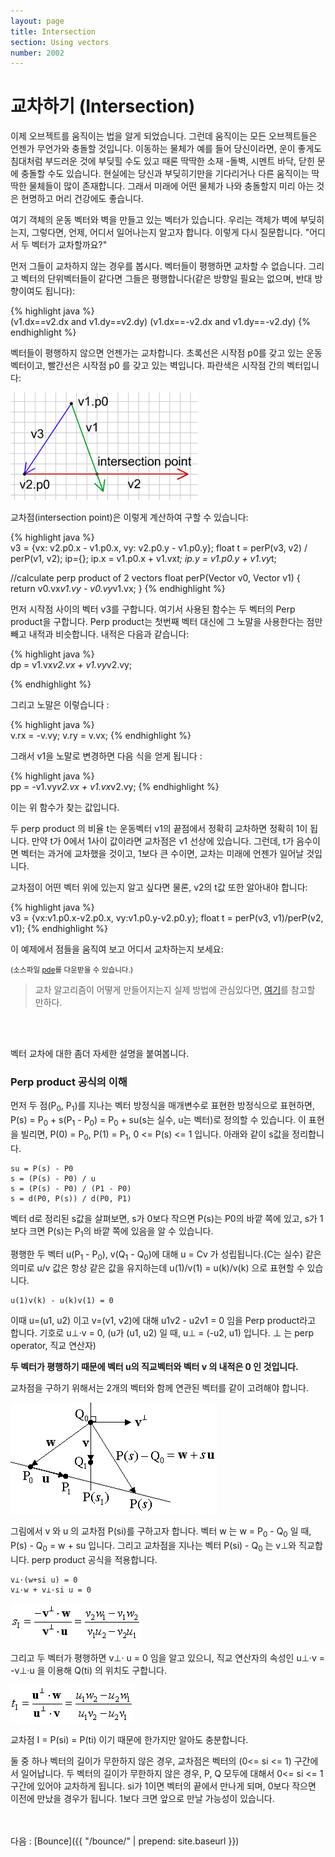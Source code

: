 ```yaml
---
layout: page
title: Intersection
section: Using vectors
number: 2002
---
```


# 교차하기 (Intersection)

이제 오브젝트를 움직이는 법을 알게 되었습니다. 그런데 움직이는 모든 오브젝트들은 언젠가 무언가와 충돌할 것입니다. 이동하는 물체가 예를 들어 당신이라면, 운이 좋게도 침대처럼 부드러운 것에 부딪힐 수도 있고 때론 딱딱한 소재 -돌벽, 시멘트 바닥, 닫힌 문에 충돌할 수도 있습니다. 현실에는 당신과 부딪히기만을 기다리거나 다른 움직이는 딱딱한 물체들이 많이 존재합니다. 그래서 미래에 어떤 물체가 나와 충돌할지 미리 아는 것은 현명하고 머리 건강에도 좋습니다.

여기 객체의 운동 벡터와 벽을 만들고 있는 벡터가 있습니다. 우리는 객체가 벽에 부딪히는지, 그렇다면, 언제, 어디서 일어나는지 알고자 합니다. 이렇게 다시 질문합니다. "어디서 두 벡터가 교차할까요?"

먼저 그들이 교차하지 않는 경우를 봅시다. 벡터들이 평행하면 교차할 수 없습니다. 그리고 벡터의 단위벡터들이 같다면 그들은 평행합니다(같은 방향일 필요는 없으며, 반대 방향이여도 됩니다):

{% highlight java %}  
(v1.dx==v2.dx and v1.dy==v2.dy)
(v1.dx==-v2.dx and v1.dy==-v2.dy)
{% endhighlight %}

벡터들이 평행하지 않으면 언젠가는 교차합니다. 초록선은 시작점 p0를 갖고 있는 운동 벡터이고, 빨간선은 시작점 p0 를 갖고 있는 벽입니다. 파란색은 시작점 간의 벡터입니다:

![Alt 교차점](../img/tut05_1.gif)

교차점(intersection point)은 이렇게 계산하여 구할 수 있습니다:

{% highlight java %}  
v3 = {vx: v2.p0.x - v1.p0.x, vy: v2.p0.y - v1.p0.y};
float t = perP(v3, v2) / perP(v1, v2);
ip={};
ip.x = v1.p0.x + v1.vx*t;
ip.y = v1.p0.y + v1.vy*t;

//calculate perp product of 2 vectors
float perP(Vector v0, Vector v1) {
  return v0.vx*v1.vy - v0.vy*v1.vx;
}
{% endhighlight %}

먼저 시작점 사이의 벡터 v3를 구합니다. 여기서 사용된 함수는 두 벡터의 Perp product을 구합니다. Perp product는 첫번째 벡터 대신에 그 노말을 사용한다는 점만 빼고 내적과 비슷합니다. 내적은 다음과 같습니다:

{% highlight java %}  
dp = v1.vx*v2.vx + v1.vy*v2.vy;

{% endhighlight %}

그리고 노말은 이렇습니다 :

{% highlight java %}  
v.rx = -v.vy;
v.ry = v.vx;
{% endhighlight %}

그래서 v1을 노말로 변경하면 다음 식을 얻게 됩니다 :

{% highlight java %}  
pp = -v1.vy*v2.vx + v1.vx*v2.vy;
{% endhighlight %}

이는 위 함수가 찾는 값입니다.

두 perp product 의 비율 t는 운동벡터 v1의 끝점에서 정확히 교차하면 정확히 1이 됩니다. 만약 t가 0에서 1사이 값이라면 교차점은 v1 선상에 있습니다. 그런데, t가 음수이면 벡터는 과거에 교차했을 것이고, 1보다 큰 수이면, 교차는 미래에 언젠가 일어날 것입니다.

교차점이 어떤 벡터 위에 있는지 알고 싶다면 물론, v2의 t값 또한 알아내야 합니다:

{% highlight java %}  
v3 = {vx:v1.p0.x-v2.p0.x, vy:v1.p0.y-v2.p0.y};
float t = perP(v3, v1)/perP(v2, v1);
{% endhighlight %}

이 예제에서 점들을 움직여 보고 어디서 교차하는지 보세요:

<canvas data-processing-sources="../data/intersection.pde"></canvas>
<small>(소스파일 [pde](../data/intersection.pde)를 다운받을 수 있습니다.)</small>

>교차 알고리즘이 어떻게 만들어지는지 실제 방법에 관심있다면, [여기](http://geomalgorithms.com/a05-_intersect-1.html)를 참고할 만하다.

<br>
<br>

벡터 교차에 대한 좀더 자세한 설명을 붙여봅니다.

### Perp product 공식의 이해 #####

먼저 두 점(P<sub>0</sub>, P<sub>1</sub>)를 지나는 벡터 방정식을 매개변수로 표현한 방정식으로 표현하면, P(s) = P<sub>0</sub> + s(P<sub>1</sub> - P<sub>0</sub>) = P<sub>0</sub> + su(s는 실수, u는 벡터)로 정의할 수 있습니다. 이 표현을 빌리면, P(0) = P<sub>0</sub>, P(1) = P<sub>1</sub>, 0 <= P(s) <= 1 입니다. 아래와 같이 s값을 정리합니다.

    su = P(s) - P0
    s = (P(s) - P0) / u
    s = (P(s) - P0) / (P1 - P0)
    s = d(P0, P(s)) / d(P0, P1)

벡터 d로 정리된 s값을 살펴보면, s가 0보다 작으면 P(s)는 P0의 바깥 쪽에 있고, s가 1 보다 크면 P(s)는 P<sub>1</sub>의 바깥 쪽에 있음을 알 수 있습니다.

평행한 두 벡터 u(P<sub>1</sub> - P<sub>0</sub>), v(Q<sub>1</sub> - Q<sub>0</sub>)에 대해 u = Cv 가 성립됩니다.(C는 실수)
같은 의미로 u/v 값은 항상 같은 값을 유지하는데 u(1)/v(1) = u(k)/v(k) 으로 표현할 수 있습니다. <br>

```
u(1)v(k) - u(k)v(1) = 0
```

이때 u=(u1, u2) 이고 v=(v1, v2)에 대해 u1v2 - u2v1 = 0 임을 Perp product라고 합니다. 기호로 u⊥·v = 0, (u가 (u1, u2) 일 때, u⊥ = (-u2, u1) 입니다. ⊥ 는 perp operator, 직교 연산자)

**두 벡터가 평행하기 때문에 벡터 u의 직교벡터와 벡터 v 의 내적은 0 인 것입니다.**

교차점을 구하기 위해서는 2개의 벡터와 함께 연관된 벡터를 같이 고려해야 합니다.

![Alt Vector Intersection](../img/my05_1.gif)

그림에서 v 와 u 의 교차점 P(si)를 구하고자 합니다. 벡터 w 는 w = P<sub>0</sub> - Q<sub>0</sub> 일 때, P(s) - Q<sub>0</sub> = w + su 입니다. 그리고 교차점을 지나는 벡터 P(si) - Q<sub>0</sub> 는 v⊥와 직교합니다. perp product 공식을 적용합니다.

    v⊥·(w+si u) = 0
    v⊥·w + v⊥·si u = 0


![Alt Vector Intersection](../img/my05_2.gif)

그리고 두 벡터가 평행하면 v⊥· u = 0 임을 알고 있으니, 직교 연산자의 속성인 u⊥·v = -v⊥·u 을 이용해 Q(ti) 의 위치도 구합니다.

![Alt Vector Intersection](../img/my05_3.gif)

교차점 I = P(si) = P(ti) 이기 때문에 한가지만 알아도 충분합니다.

둘 중 하나 벡터의 길이가 무한하지 않은 경우, 교차점은 벡터의 (0<= si <= 1) 구간에서 일어납니다. 두 벡터의 길이가 무한하지 않은 경우, P, Q 모두에 대해서 0<= si <= 1 구간에 있어야 교차하게 됩니다. si가 1이면 벡터의 끝에서 만나게 되며, 0보다 작으면 이전에 만났을 경우가 됩니다. 1보다 크면 앞으로 만날 가능성이 있습니다.

<br>
<br>
다음 : [Bounce]({{ "/bounce/" | prepend: site.baseurl }})


